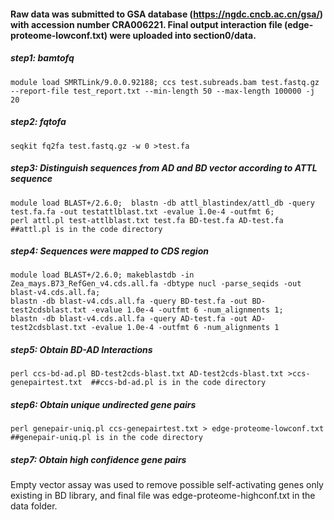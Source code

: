 #### Raw data was submitted to GSA database (https://ngdc.cncb.ac.cn/gsa/) with accession number CRA006221. Final output interaction file (edge-proteome-lowconf.txt) were uploaded into section0/data. 
##### step1: bamtofq  
`module load SMRTLink/9.0.0.92188; ccs test.subreads.bam test.fastq.gz ‐‐report‐file test_report.txt ‐‐min‐length 50 ‐‐max‐length 100000 ‐j 20`

##### step2: fqtofa  
`seqkit fq2fa test.fastq.gz ‐w 0 >test.fa`

##### step3: Distinguish sequences from AD and BD vector according to ATTL sequence  
`module load BLAST+/2.6.0;  blastn ‐db attl_blastindex/attl_db ‐query test.fa.fa ‐out testattlblast.txt ‐evalue 1.0e‐4 ‐outfmt 6;`  
`perl attl.pl test‐attlblast.txt test.fa BD‐test.fa AD‐test.fa  ##attl.pl is in the code directory`

##### step4: Sequences were mapped to CDS region  
`module load BLAST+/2.6.0; makeblastdb ‐in Zea_mays.B73_RefGen_v4.cds.all.fa ‐dbtype nucl ‐parse_seqids ‐out blast‐v4.cds.all.fa;`  
`blastn ‐db blast‐v4.cds.all.fa ‐query BD‐test.fa ‐out BD‐test2cdsblast.txt ‐evalue 1.0e‐4 ‐outfmt 6 ‐num_alignments 1;`  
`blastn ‐db blast‐v4.cds.all.fa ‐query AD‐test.fa ‐out AD‐test2cdsblast.txt ‐evalue 1.0e‐4 ‐outfmt 6 ‐num_alignments 1`

##### step5: Obtain BD-AD Interactions  
`perl ccs-bd-ad.pl BD‐test2cds‐blast.txt AD‐test2cds‐blast.txt >ccs‐genepairtest.txt  ##ccs-bd-ad.pl is in the code directory`

##### step6: Obtain unique undirected gene pairs  
`perl genepair-uniq.pl ccs‐genepairtest.txt > edge-proteome-lowconf.txt  ##genepair-uniq.pl is in the code directory`  

##### step7: Obtain high confidence gene pairs 
Empty vector assay was used to remove possible self-activating genes only existing in BD library, and final file was edge-proteome-highconf.txt in the data folder.
